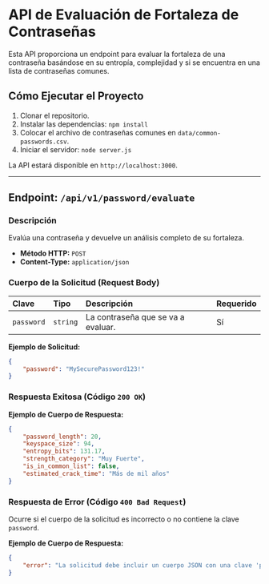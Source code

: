 # API de Evaluación de Fortaleza de Contraseñas

Esta API proporciona un endpoint para evaluar la fortaleza de una contraseña basándose en su entropía, complejidad y si se encuentra en una lista de contraseñas comunes.

## Cómo Ejecutar el Proyecto

1.  Clonar el repositorio.
2.  Instalar las dependencias: `npm install`
3.  Colocar el archivo de contraseñas comunes en `data/common-passwords.csv`.
4.  Iniciar el servidor: `node server.js`

La API estará disponible en `http://localhost:3000`.

---

## Endpoint: `/api/v1/password/evaluate`

### Descripción

Evalúa una contraseña y devuelve un análisis completo de su fortaleza.

-   **Método HTTP:** `POST`
-   **Content-Type:** `application/json`

### Cuerpo de la Solicitud (Request Body)

| Clave      | Tipo     | Descripción                      | Requerido |
| :--------- | :------- | :------------------------------- | :-------- |
| `password` | `string` | La contraseña que se va a evaluar. | Sí        |

**Ejemplo de Solicitud:**

```json
{
    "password": "MySecurePassword123!"
}
```

### Respuesta Exitosa (Código `200 OK`)

**Ejemplo de Cuerpo de Respuesta:**

```json
{
    "password_length": 20,
    "keyspace_size": 94,
    "entropy_bits": 131.17,
    "strength_category": "Muy Fuerte",
    "is_in_common_list": false,
    "estimated_crack_time": "Más de mil años"
}
```

### Respuesta de Error (Código `400 Bad Request`)

Ocurre si el cuerpo de la solicitud es incorrecto o no contiene la clave `password`.

**Ejemplo de Cuerpo de Respuesta:**

```json
{
    "error": "La solicitud debe incluir un cuerpo JSON con una clave 'password' de tipo string."
}
```